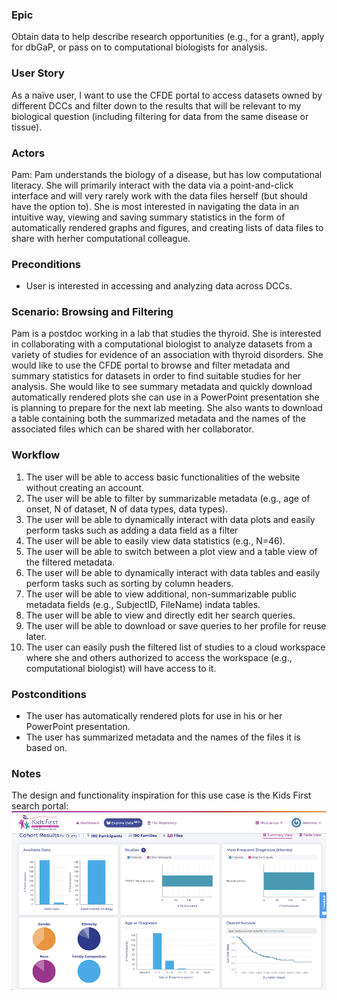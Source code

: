 ### Epic
Obtain data to help describe research opportunities (e.g., for a grant), apply for dbGaP, or pass on to computational biologists for analysis.
 
### User Story
As a naïve user, I want to use the CFDE portal to access datasets owned by different DCCs and filter down to the results that will be relevant to my biological question (including filtering for data from the same disease or tissue).
 
### Actors
Pam: Pam understands the biology of a disease, but has low computational literacy. She will primarily interact with the data via a point-and-click interface and will very rarely work with the data files herself (but should have the option to). She is most interested in navigating the data in an intuitive way, viewing and saving summary statistics in the form of automatically rendered graphs and figures, and creating lists of data files to share with herher computational colleague.
 
### Preconditions
* User is interested in accessing and analyzing data across DCCs.
 
### Scenario: Browsing and Filtering
Pam is a postdoc working in a lab that studies the thyroid. She is interested in collaborating with a computational biologist to analyze datasets from a variety of studies for evidence of an association with thyroid disorders. She would like to use the CFDE portal to browse and filter  metadata and summary statistics for datasets in order to find suitable studies for her analysis. She would like to see summary metadata and quickly download automatically rendered plots she can use in a PowerPoint presentation she is planning to prepare for the next lab meeting. She also wants to download a table containing both the summarized metadata and the names of the associated files which can be shared with her collaborator.

### Workflow
1. The user will be able to access basic functionalities of the website without creating an account.
2. The user will be able to filter by summarizable metadata (e.g., age of onset, N of dataset, N of data types, data types).
3. The user will be able to dynamically interact with data plots and easily perform tasks such as adding a data field as a filter
4. The user will be able to easily view data statistics (e.g., N=46).
5. The user will be able to switch between a plot view and a table view of the filtered metadata. 
6. The user will be able to dynamically interact with data tables and easily perform tasks such as sorting by column headers.
7. The user will be able to view additional, non-summarizable public metadata fields (e.g., SubjectID, FileName) indata tables.
8. The user will be able to view and directly edit her search queries.
9. The user will be able to download or save queries to her profile for reuse later.
10. The user can easily push the filtered list of studies to a cloud workspace where she and others authorized to access the workspace (e.g., computational biologist) will have access to it.
 
### Postconditions
* The user has automatically rendered plots for use in his or her PowerPoint presentation.
* The user has summarized metadata and the names of the files it is based on.

### Notes
The design and functionality inspiration for this use case is the Kids First search portal:
![kids first search portal screenshot](https://github.com/nih-cfde/public-website-content/blob/master/images/kids-first-dashboard.png)
